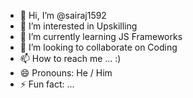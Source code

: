 - 👋 Hi, I’m @sairaj1592
- 👀 I’m interested in Upskilling
- 🌱 I’m currently learning JS Frameworks
- 💞️ I’m looking to collaborate on Coding
- 📫 How to reach me ... :)
- 😄 Pronouns: He / Him
- ⚡ Fun fact: ...

<!---
sairaj1592/sairaj1592 is a ✨ special ✨ repository because its `README.md` (this file) appears on your GitHub profile.
You can click the Preview link to take a look at your changes.
--->
